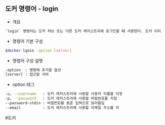 ## 도커 명령어 - login

- 개요
```txt
`login` 명령어는 도커 허브 또는 다른 도커 레지스트리에 로그인할 떄 사용한다. 도커 이미지를 공유하거나 다운로드하기 위해선 인증이 필요하다. 도커 CLI를 통해 레지스트리에 로그인이 가능하다.
```

- 명령어 기본 구성
```bash
$docker lgoin -option [server]
```

- 명령어 구성 설명
```bash
-option  : 명령에 추가할 옵션
[server] : 접근할 서버
```

- option 태그
```bash
-u, --username   : 도커 레지스트리에 사용할 사용자 이름을 지정
-p, --password   : 도커 레지스트리에 사용할 비밀번호를 지정
--password-stdin : 비밀번호를 표준 입력으로 읽어들임
--email          : 도커 레지스트리에 사용할 이메일 주소를 지
```

#도커